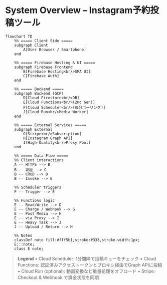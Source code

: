# System Overview – Instagram予約投稿ツール

```mermaid
flowchart TD
    %% ===== Client Side =====
    subgraph Client
        A[User Browser / Smartphone]
    end

    %% ===== Firebase Hosting & UI =====
    subgraph Firebase Frontend
        B[Firebase Hosting<br/>SPA UI]
        C[Firebase Auth]
    end

    %% ===== Backend =====
    subgraph Backend (GCP)
        D[Cloud Firestore<br/>DB]
        E[Cloud Functions<br/>(2nd Gen)]
        F[Cloud Scheduler<br/>(毎分ポーリング)]
        J[Cloud Run<br/>Media Worker]
    end

    %% ===== External Services =====
    subgraph External
        G[Stripe<br/>Subscription]
        H[Instagram Graph API]
        I[High‑Quality<br/>Proxy Pool]
    end

    %% ===== Data Flow =====
    %% Client interactions
    A -- HTTPS --> B
    B -- 認証 --> C
    B -- CRUD --> D
    B -- Invoke --> E

    %% Scheduler triggers
    F -- Trigger --> E

    %% Functions logic
    E -- Read/Write --> D
    E -- Charge / Webhook --> G
    E -- Post Media --> H
    E -- via Proxy --> I
    E -- Heavy Task --> J
    J -- Upload / Return --> H

    %% Notes
    classDef note fill:#fff5b1,stroke:#333,stroke-width:1px;
    E:::note;
    class E note;
```

> **Legend**
> • Cloud Scheduler: 1分間隔で投稿キューをチェック
> • Cloud Functions: 認証済みアクセストークンとプロキシ経由でGraph APIに投稿
> • Cloud Run (optional): 動画変換など重量処理をオフロード
> • Stripe: Checkout & Webhook で課金状態を同期